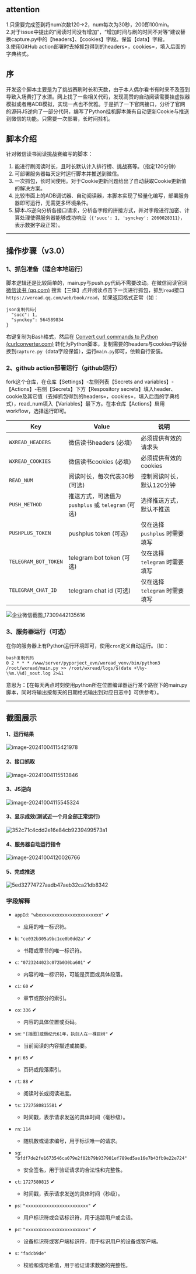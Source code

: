 ## attention     

1.只需要完成签到将num次数120->2，num每次为30秒，200即100min。<br>
2.对于issue中提出的“阅读时间没有增加”，“增加时间与刷的时间不对等”建议替换capture.py中的【headers】、【cookies】字段。保留【data】字段。<br>
3.使用GitHub action部署时去掉抓包得到的headers=，cookies=，填入后面的字典格式。


## 序

开发这个脚本主要是为了挑战赛刷时长和天数，由于本人偶尔看书有时来不及签到导致入场费打了水漂。网上找了一些相关代码，发现高赞的自动阅读需要挂虚拟器模拟或者用ADB模拟，实现一点也不优雅。于是抓了一下官网接口，分析了官网的源码JS逆向了一部分代码，编写了Python挂机脚本兼有自动更新Cookie与推送到微信的功能。只需要一次部署，长时间挂机。

## 脚本介绍

针对微信读书阅读挑战赛编写的脚本：

1. 能进行刷阅读时长，且时长默认计入排行榜、挑战赛等。（指定120分钟）
2. 可部署服务器每天定时运行脚本并推送到微信。
3. 一次抓包，长时间使用。对于Cookie更新问题给出了自动获取Cookie更新值的解决方案。
4. 比较市面上的ADB调试器、自动阅读器，本脚本实现了轻量化编写，部署服务器即可运行，无需更多环境条件。
5. 脚本JS逆向分析各接口请求，分析各字段的拼接方式，并对字段进行加密、计算处理使得服务器能够成功响应（`{'succ': 1, 'synckey': 2060028311}`，表示数据字段正常）。

***

## 操作步骤（v3.0）

### 1、抓包准备（适合本地运行）
脚本逻辑还是比较简单的，main.py与push.py代码不需要改动。在微信阅读官网 [微信读书 (qq.com)](https://weread.qq.com/) 搜索【三体】点开阅读点击下一页进行抓包，抓到`read`接口 `https://weread.qq.com/web/book/read`，如果返回格式正常（如：

```
json复制代码{
  "succ": 1,
  "synckey": 564589834
}
```

右键复制为Bash格式，然后在 [Convert curl commands to Python (curlconverter.com)](https://curlconverter.com/python/) 转化为Python脚本，复制需要的headers与cookies字段替换到`capture.py`（data字段保留），运行`main.py`即可，依赖自行安装。

### 2、github action部署运行（github运行）

fork这个仓库，在仓库【Settings】-左侧列表【Secrets and variables】-【Actions】-右侧【Secrets】下方【Respository secrets】填入header、cookie及其它值（去掉抓包得到的headers=，cookies=，填入后面的字典格式），read_num填入【Variables】最下方。在本仓库【Actions】启用workflow，选择运行即可。

| Key                  | Value                                                             | 说明                                      |
|----------------------|-------------------------------------------------------------------|-------------------------------------------|
| `WXREAD_HEADERS`    | 微信读书headers (必填)                                              | 必须提供有效的请求头                     |
| `WXREAD_COOKIES`     | 微信读书cookies (必填)                                           | 必须提供有效的cookies                    |
| `READ_NUM`           | 阅读时长，每次代表30秒(可选)                                   | 控制阅读时长，默认120分钟                     |
| `PUSH_METHOD`        | 推送方式，可选值为 `pushplus` 或 `telegram` (可选)                 | 选择推送方式，默认不推送                             |
| `PUSHPLUS_TOKEN`     | pushplus token (可选)                                            | 仅在选择 `pushplus` 时需要填写          |
| `TELEGRAM_BOT_TOKEN` | telegram bot token (可选)                                        | 仅在选择 `telegram` 时需要填写         |
| `TELEGRAM_CHAT_ID`   | telegram chat id (可选)                                          | 仅在选择 `telegram` 时需要填写         |

![企业微信截图_17309442135616](https://github.com/user-attachments/assets/69694f8a-e6be-4c3a-820a-ac79ec2a22e5)


### 3、服务器运行（可选）
在你的服务器上有Python运行环境即可，使用`cron`定义自动运行。（如：

```
bash复制代码
0 2 * * * /www/server/pyporject_evn/wxread_venv/bin/python3 /root/wxread/main.py >> /root/wxread/logs/$(date +\%y-\%m.\%d)_sout.log 2>&1
```

意思为：【在每天两点时刻使用python所在位置编译器运行某个路径下的main.py脚本，同时将输出按每天的日期格式输出到对应日志中】可供参考）。


***

## 截图展示

#### 1、运行结果

![image-20241004115421978](pic/image-20241004115421978.png)

#### 2、接口抓取

![image-20241004115513846](pic/image-20241004115513846.png)

#### 3、JS逆向

![image-20241004115545324](pic/image-20241004115545324.png)

#### 3、显示成效(测试近一个月全部正常运行)

![352c71c4cdd2e16e84cb9239499573a1](pic/352c71c4cdd2e16e84cb9239499573a.jpg)

#### 4、服务器自动运行指令

![image-20241004120026766](pic/image-20241004120026766.png)

#### 5、完成推送


![5ed32774727aadb47aeb32ca21db8342](pic/5ed32774727aadb47aeb32ca21db8342.jpg)


### 字段解释

- `appId`: `"wbxxxxxxxxxxxxxxxxxxxxxxxx"` ✔
  - 应用的唯一标识符。

- `b`: `"ce032b305a9bc1ce0b0dd2a"` ✔
  - 书籍或章节的唯一标识符。

- `c`: `"0723244023c072b030ba601"` ✔
  - 内容的唯一标识符，可能是页面或具体段落。

- `ci`: `60` ✔
  - 章节或部分的索引。

- `co`: `336` ✔
  - 内容的具体位置或页码。

- `sm`: `"[插图]威慑纪元61年，执剑人在一棵巨树"` ✔
  - 当前阅读的内容描述或摘要。

- `pr`: `65` ✔
  - 页码或段落索引。

- `rt`: `88` ✔
  - 阅读时长或阅读进度。

- `ts`: `1727580815581` ✔
  - 时间戳，表示请求发送的具体时间（毫秒级）。

- `rn`: `114`
  - 随机数或请求编号，用于标识唯一的请求。

- `sg`: `"bfdf7de2fe1673546ca079e2f02b79b937901ef789ed5ae16e7b43fb9e22e724"`
  - 安全签名，用于验证请求的合法性和完整性。

- `ct`: `1727580815` ✔
  - 时间戳，表示请求发送的具体时间（秒级）。

- `ps`: `"xxxxxxxxxxxxxxxxxxxxxxxx"` ✔
  - 用户标识符或会话标识符，用于追踪用户或会话。

- `pc`: `"xxxxxxxxxxxxxxxxxxxxxxxx"` ✔
  - 设备标识符或客户端标识符，用于标识用户的设备或客户端。

- `s`: `"fadcb9de"`
  - 校验和或哈希值，用于验证请求数据的完整性。


